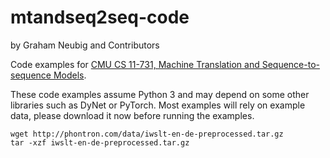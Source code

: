# mtandseq2seq-code
by Graham Neubig and Contributors

Code examples for [CMU CS 11-731, Machine Translation and Sequence-to-sequence Models](http://phontron.com/class/mtandseq2seq2019/).

These code examples assume Python 3 and may depend on some other libraries such as DyNet or PyTorch. Most examples will rely on example data, please download it now before running the examples.

    wget http://phontron.com/data/iwslt-en-de-preprocessed.tar.gz
    tar -xzf iwslt-en-de-preprocessed.tar.gz
